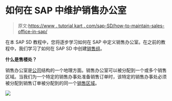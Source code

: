 # 如何在 SAP 中维护销售办公室

> 原文:[https://www . tutorial kart . com/sap-SD/how-to-maintain-sales-office-in-sap/](https://www.tutorialkart.com/sap-sd/how-to-maintain-sales-office-in-sap/)

在本 SAP SD 教程中，您将逐步学习如何在 SAP 中定义销售办公室。在之前的教程中，我们学习了如何在 SAP SD 中创建[销售组](https://www.tutorialkart.com/sap-sd/how-to-define-sales-group-in-sap/)。

**什么是售楼处？**

销售办公室是[公司](https://www.tutorialkart.com/sap-fico/define-company-in-sap-group-company/)结构的一个地理方面。销售办公室可以被分配到一个或多个销售区域。当我们为一个特定的销售办事处准备销售订单时，该特定的销售办事处必须被分配到销售订单被分配到的同一个[销售区域](https://www.tutorialkart.com/sap-sd/define-sales-area-in-sap/)。

[![](../Images/925da31b32d6bc3827932f6c8afb11bb.png)](https://www.tutorialkart.com/)